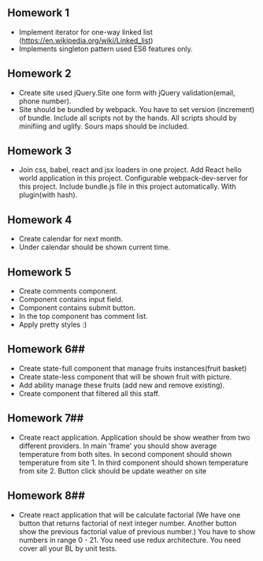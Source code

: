 ## Homework 1 ##
- Implement iterator for one-way linked list (https://en.wikipedia.org/wiki/Linked_list)
- Implements singleton pattern used ES6 features only.

## Homework 2 ##
- Create site used jQuery.Site one form with jQuery validation(email, phone number).
- Site should be bundled by webpack. You have to set version (increment) of bundle. Include all scripts not by the hands. All scripts should by minifiing and uglify. Sours maps should be included.

## Homework 3 ##
- Join css, babel, react and jsx loaders in one project. Add React hello world application in this project. Configurable webpack-dev-server for this project. Include bundle.js file in this project automatically. With plugin(with hash).

## Homework 4 ##
- Create calendar for next month.
- Under calendar should be shown current time.

## Homework 5 ##
- Create comments component.
- Component contains input field.
- Component contains submit button.
- In the top component has comment list.
- Apply pretty styles :)

## Homework 6##
- Create state-full component that manage fruits instances(fruit basket)
- Create state-less component that will be shown fruit with picture.
- Add ability manage these fruits (add new and remove existing).
- Create component that filtered all this staff.

## Homework 7##
- Create react application. Application should be show weather from two different providers. In main 'frame' you should show average temperature from both sites. In second component should shown temperature from site 1. In third component should shown temperature from site 2. Button click should be update weather on site

## Homework 8##
- Create react application that will be calculate factorial (We have one button that returns factorial of next integer number. Another button show the previous factorial value of previous number.) You have to show numbers in range 0 - 21.
You need use redux architecture. You need cover all your BL by unit tests.